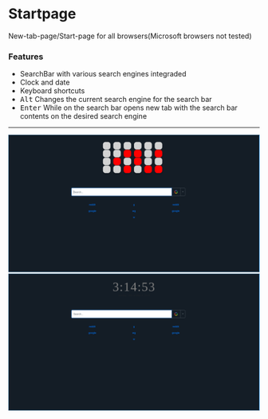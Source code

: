 # Startpage
New-tab-page/Start-page for all browsers(Microsoft browsers not tested)

### Features
 - SearchBar with various search engines integraded
 - Clock and date
 - Keyboard shortcuts
  - <kbd>Alt</kbd> Changes the current search engine for the search bar
  - <kbd>Enter</kbd> While on the search bar opens new tab with the search bar contents on the desired search engine

---
![StartPage Demo](screenshot_binary.png)
![StartPage Demo](screenshot_digital.png)
